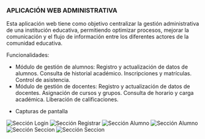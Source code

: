 ### APLICACIÓN WEB ADMINISTRATIVA

Esta aplicación web tiene como objetivo centralizar la gestión administrativa de una institución educativa, permitiendo optimizar procesos, mejorar la comunicación y el flujo de información entre los diferentes actores de la comunidad educativa.

Funcionalidades:

* Módulo de gestión de alumnos:
Registro y actualización de datos de alumnos.
Consulta de historial académico.
Inscripciones y matrículas.
Control de asistencia.
* Módulo de gestión de docentes:
Registro y actualización de datos de docentes.
Asignación de cursos y grupos.
Consulta de horario y carga académica.
Liberación de calificaciones.

- Capturas de pantalla

![Sección Login](image/1.png)
![Sección Registrar](image/2.png)
![Sección Alumno](image/3.png)
![Sección Alumno](image/4.png)
![Sección Seccion](image/5.png)
![Sección Seccion](image/6.png)
